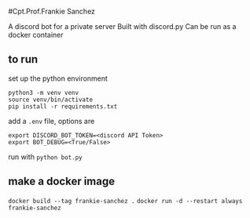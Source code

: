#Cpt.Prof.Frankie Sanchez

A discord bot for a private server
Built with discord.py
Can be run as a docker container

## to run
set up the python environment
```
python3 -m venv venv
source venv/bin/activate
pip install -r requirements.txt
```
add a `.env` file, options are 
```
export DISCORD_BOT_TOKEN=<discord API Token>
export BOT_DEBUG=<True/False>
```

run with `python bot.py`

## make a docker image
`docker build --tag frankie-sanchez .`
`docker run -d --restart always frankie-sanchez`